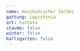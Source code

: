 ```yaml
---
name: mexikanischer Salbei
gattung: Lepichinia
art: hastata
staude: false
winter: false
karlsgarten: false
---
```


